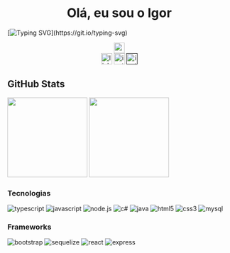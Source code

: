 # <div style="flex 1" align="center">Olá, eu sou o Igor</div>
[![Typing SVG](https://readme-typing-svg.herokuapp.com/?color=fff&size=35&center=true&vCenter=true&width=1000&lines=Sou+estudante+do+4º+período;do+Curso+de+Ciências+da+Computação;)](https://git.io/typing-svg)

<div align="center">
<img style="height: 24px" src="https://camo.githubusercontent.com/94b33bd991f6c3135af747bdf27361be43e797c0fce678b62ed5aef57e9d8bd7/68747470733a2f2f6d65646961322e67697068792e636f6d2f6d656469612f51737347456d706b79454f684243623765312f67697068792e6769663f6369643d656366303565343761306e336769316266716e74716d6f62386739616964316f796a327772336473336d67373030626c267269643d67697068792e676966">
</div>


<div align="center">
    <a style="text-decoration: none" href="https://www.linkedin.com/in/igor-reis-a9b522266/" target="_blank">
        <img src="https://img.shields.io/static/v1?message=LinkedIn&logo=linkedin&label=&color=0077B5&logoColor=white&labelColor=&style=flat" height="25" alt="linkedin logo"  />
    </a>
    <a style="text-decoration: none" href="https://www.instagram.com/ig.reiis/" target="_blank">
        <img src="https://img.shields.io/static/v1?message=Instagram&logo=instagram&label=&color=E4405F&logoColor=white&labelColor=&style=flat" height="25" alt="instagram logo"  />
    </a>
    <a style="text-decoration: none" href="" target="_blank">
        <img src="https://img.shields.io/badge/Gmail-D14836?style=for-the-badge&logo=gmail&logoColor=white" height="25" alt="instagram logo"  />
    </a>
</div>


## GitHub Stats

<div style="flex: 1; flex-direction: row; width: 100%";>
    <img height="180em" src="https://github-readme-stats.vercel.app/api?username=igreis&show_icons=true&bg_color=00000000"/>
    <img height="180em" src="https://github-readme-stats.vercel.app/api/top-langs/?username=igreis&layout=compact&langs_count=7&theme=react"/>
</div>

### Tecnologias

<div>
<img src="https://img.shields.io/badge/TypeScript-007ACC?style=for-the-badge&logo=typescript&logoColor=whi" alt= "typescript">
<img src="https://img.shields.io/badge/JavaScript-F7DF1E?style=for-the-badge&logo=javascript&logoColor=black" alt= "javascript">
<img src="https://img.shields.io/badge/Node.js-43853D?style=for-the-badge&logo=node.js&logoColor=white" alt= "node.js">
<img src="https://img.shields.io/badge/C%23-239120?style=for-the-badge&logo=c-sharp&logoColor=white" alt= "c#">
<img src="https://img.shields.io/badge/Java-ED8B00?style=for-the-badge&logo=openjdk&logoColor=white" alt= "java">
<img src="https://img.shields.io/badge/HTML5-E34F26?style=for-the-badge&logo=html5&logoColor=white" alt= "html5">
<img src="https://img.shields.io/badge/CSS3-1572B6?style=for-the-badge&logo=css3&logoColor=white" alt= "css3">
<img src="https://img.shields.io/badge/MySQL-00000F?style=for-the-badge&logo=mysql&logoColor=white" alt= "mysql">
</div>

### Frameworks

<div>
<img src="https://img.shields.io/badge/Bootstrap-563D7C?style=for-the-badge&logo=bootstrap&logoColor=white" alt= "bootstrap">
<img src="https://img.shields.io/badge/sequelize-323330?style=for-the-badge&logo=sequelize&logoColor=blue" alt= "sequelize">
<img src="https://img.shields.io/badge/React-20232A?style=for-the-badge&logo=react&logoColor=61DAFB" alt= "react">
<img src="https://img.shields.io/badge/Express.js-404D59?style=for-the-badge" alt= "express">
</div>
